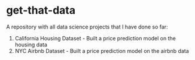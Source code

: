 # get-that-data

A repository with all data science projects that I have done so far:


1. California Housing Dataset - Built a price prediction model on the housing data
2. NYC Airbnb Dataset - Built a price prediction model on the airbnb data
